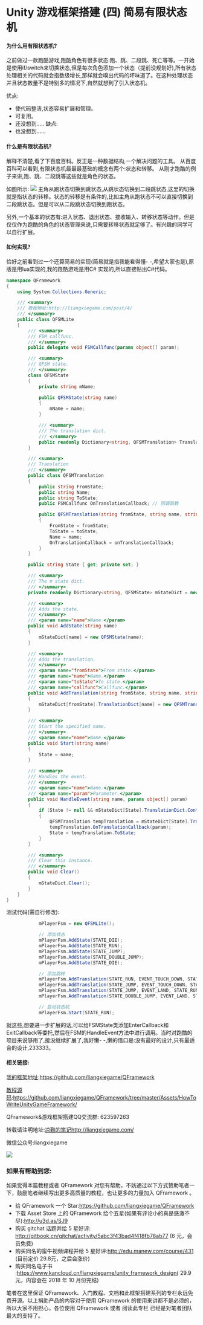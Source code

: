 # Unity 游戏框架搭建 (四) 简易有限状态机

#### 为什么用有限状态机?

之前做过一款跑酷游戏,跑酷角色有很多状态:跑、跳、二段跳、死亡等等。一开始是使用if/switch来切换状态,但是每次角色添加一个状态（提前没规划好),所有状态处理相关的代码就会指数级增长,那样就会嗅出代码的坏味道了。在这种处理状态并且状态数量不是特别多的情况下,自然就想到了引入状态机。

优点:

* 使代码整洁,状态容易扩展和管理。
* 可复用。
* 还没想到.....
  缺点:
* 也没想到......

#### 什么是有限状态机?
解释不清楚,看了下百度百科。反正是一种数据结构,一个解决问题的工具。
从百度百科可以看到,有限状态机最最最基础的概念有两个:状态和转移。
从刚才跑酷的例子来讲,跑、跳、二段跳等这些就是角色的状态。

如图所示:
![](http://liangxiegame.com/content/images/2016/05/-----2016-05-08---3-10-32.png)
主角从跑状态切换到跳状态,从跳状态切换到二段跳状态,这里的切换就是指状态的转移。状态的转移是有条件的,比如主角从跑状态不可以直接切换到二段跳状态。但是可以从二段跳状态切换到跑状态。

另外,一个基本的状态有:进入状态、退出状态、接收输入、转移状态等动作。但是仅仅作为跑酷的角色的状态管理来说,只需要转移状态就足够了。有兴趣的同学可以自行扩展。
#### 如何实现?
恰好之前看到过一个还算简易的实现(简易就是指我能看得懂- -,希望大家也是),原版是用lua实现的,我的跑酷游戏是用C# 实现的,所以直接贴出C#代码。

```csharp
namespace QFramework
{
	using System.Collections.Generic;

	/// <summary>
	/// 教程地址:http://liangxiegame.com/post/4/
	/// </summary>
	public class QFSMLite
	{
		/// <summary>
		/// FSM callfunc.
		/// </summary>
		public delegate void FSMCallfunc(params object[] param);

		/// <summary>
		/// QFSM state.
		/// </summary>
		class QFSMState
		{
			private string mName;

			public QFSMState(string name)
			{
				mName = name;
			}

			/// <summary>
			/// The translation dict.
			/// </summary>
			public readonly Dictionary<string, QFSMTranslation> TranslationDict = new Dictionary<string, QFSMTranslation>();
		}

		/// <summary>
		/// Translation 
		/// </summary>
		public class QFSMTranslation
		{
			public string FromState;
			public string Name;
			public string ToState;
			public FSMCallfunc OnTranslationCallback; // 回调函数

			public QFSMTranslation(string fromState, string name, string toState, FSMCallfunc onTranslationCallback)
			{
				FromState = fromState;
				ToState = toState;
				Name = name;
				OnTranslationCallback = onTranslationCallback;
			}
		}

		public string State { get; private set; }

		/// <summary>
		/// The m state dict.
		/// </summary>
		private readonly Dictionary<string, QFSMState> mStateDict = new Dictionary<string, QFSMState>();

		/// <summary>
		/// Adds the state.
		/// </summary>
		/// <param name="name">Name.</param>
		public void AddState(string name)
		{
			mStateDict[name] = new QFSMState(name);
		}

		/// <summary>
		/// Adds the translation.
		/// </summary>
		/// <param name="fromState">From state.</param>
		/// <param name="name">Name.</param>
		/// <param name="toState">To state.</param>
		/// <param name="callfunc">Callfunc.</param>
		public void AddTranslation(string fromState, string name, string toState, FSMCallfunc callfunc)
		{
			mStateDict[fromState].TranslationDict[name] = new QFSMTranslation(fromState, name, toState, callfunc);
		}

		/// <summary>
		/// Start the specified name.
		/// </summary>
		/// <param name="name">Name.</param>
		public void Start(string name)
		{
			State = name;
		}

		/// <summary>
		/// Handles the event.
		/// </summary>
		/// <param name="name">Name.</param>
		/// <param name="param">Parameter.</param>
		public void HandleEvent(string name, params object[] param)
		{
			if (State != null && mStateDict[State].TranslationDict.ContainsKey(name))
			{
				QFSMTranslation tempTranslation = mStateDict[State].TranslationDict[name];
				tempTranslation.OnTranslationCallback(param);
				State = tempTranslation.ToState;
			}
		}

		/// <summary>
		/// Clear this instance.
		/// </summary>
		public void Clear()
		{
			mStateDict.Clear();
		}
	}
}
```

测试代码(需自行修改):

```csharp
			mPlayerFsm = new QFSMLite();

			// 添加状态
			mPlayerFsm.AddState(STATE_DIE);
			mPlayerFsm.AddState(STATE_RUN);
			mPlayerFsm.AddState(STATE_JUMP);
			mPlayerFsm.AddState(STATE_DOUBLE_JUMP);
			mPlayerFsm.AddState(STATE_DIE);

			// 添加跳转
			mPlayerFsm.AddTranslation(STATE_RUN, EVENT_TOUCH_DOWN, STATE_JUMP, JumpThePlayer);
			mPlayerFsm.AddTranslation(STATE_JUMP, EVENT_TOUCH_DOWN, STATE_DOUBLE_JUMP, DoubleJumpThePlayer);
			mPlayerFsm.AddTranslation(STATE_JUMP, EVENT_LAND, STATE_RUN, RunThePlayer);
			mPlayerFsm.AddTranslation(STATE_DOUBLE_JUMP, EVENT_LAND, STATE_RUN, RunThePlayer);

			// 启动状态机
			mPlayerFsm.Start(STATE_RUN);
```

就这些,想要进一步扩展的话,可以给FSMState类添加EnterCallback和ExitCallback等委托,然后在FSM的HandleEvent方法中进行调用。当时对跑酷的项目来说够用了,接没继续扩展了,我好懒- -,懒的借口是:没有最好的设计,只有最适合的设计,233333。

#### 相关链接:

[我的框架地址](https://github.com/liangxiegame/QFramework):https://github.com/liangxiegame/QFramework

[教程源码](https://github.com/liangxiegame/QFramework/tree/master/Assets/HowToWriteUnityGameFramework):https://github.com/liangxiegame/QFramework/tree/master/Assets/HowToWriteUnityGameFramework/

QFramework&游戏框架搭建QQ交流群: 623597263

转载请注明地址:[凉鞋的笔记](http://liangxiegame.com/)http://liangxiegame.com/

微信公众号:liangxiegame

![](https://ws3.sinaimg.cn/large/006tKfTcgy1fros9vo6tcj30by0byt9i.jpg)

### 如果有帮助到您:

如果觉得本篇教程或者 QFramework 对您有帮助，不妨通过以下方式赞助笔者一下，鼓励笔者继续写出更多高质量的教程，也让更多的力量加入 QFramework 。

- 给 QFramework 一个 Star:https://github.com/liangxiegame/QFramework
- 下载 Asset Store 上的 QFramework 给个五星(如果有评论小的真是感激不尽):http://u3d.as/SJ9
- 购买 gitchat 话题并给 5 星好评: http://gitbook.cn/gitchat/activity/5abc3f43bad4f418fb78ab77 (6 元，会员免费)
- 购买同名的蛮牛视频课程并给 5 星好评:http://edu.manew.com/course/431 (目前定价 29.8元，之后会涨价)
- 购买同名电子书 :https://www.kancloud.cn/liangxiegame/unity_framework_design( 29.9 元，内容会在 2018 年 10 月份完结)

笔者在这里保证 QFramework、入门教程、文档和此框架搭建系列的专栏永远免费开源。以上捐助产品的内容对于使用 QFramework 的使用来讲都不是必须的，所以大家不用担心，各位使用 QFramework 或者 阅读此专栏 已经是对笔者团队最大的支持了。